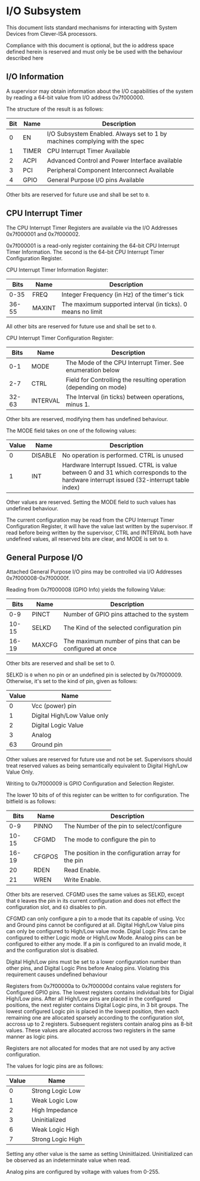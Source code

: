# I/O Subsystem

This document lists standard mechanisms for interacting with System Devices from Clever-ISA processors. 

Compliance with this document is optional, but the io address space defined herein is reserved and must only be be used with the behaviour described here

## I/O Information

A supervisor may obtain information about the I/O capabilities of the system by reading a 64-bit value from I/O address 0x7f000000.

The structure of the result is as follows:

| Bit | Name | Description |
|-----|------|-------------|
| 0   | EN   | I/O Subsystem Enabled. Always set to 1 by machines complying with the spec |
| 1   | TIMER| CPU Interrupt Timer Available |
| 2   | ACPI | Advanced Control and Power Interface available | 
| 3   | PCI  | Peripheral Component Interconnect Available |
| 4   | GPIO | General Purpose I/O pins Available |


Other bits are reserved for future use and shall be set to `0`.

## CPU Interrupt Timer

The CPU Interrupt Timer Registers are available via the I/O Addresses 0x7f000001 and 0x7f000002.

0x7f000001 is a read-only register containing the 64-bit CPU Interrupt Timer Information. The second is the 64-bit CPU Interrupt Timer Configuration Register.

CPU Interrupt Timer Information Register:

| Bits    |  Name   | Description |
|---------|---------|-------------|
| 0-35    | FREQ    | Integer Frequency (in Hz) of the timer's tick|
| 36-55   | MAXINT  | The maximum supported interval (in ticks). 0 means no limit|


All other bits are reserved for future use and shall be set to `0`.

CPU Interrupt Timer Configuration Register:

| Bits   | Name    | Description |
|--------|---------|-------------|
| 0-1    | MODE    | The Mode of the CPU Interrupt Timer. See enumeration below |
| 2-7    | CTRL    | Field for Controlling the resulting operation (depending on mode)|
| 32-63  | INTERVAL| The Interval (in ticks) between operations, minus 1.|

Other bits are reserved, modifying them has undefined behaviour.

The MODE field takes on one of the following values:

| Value | Name  | Description |
|-------|-------|-------------|
| 0     | DISABLE| No operation is performed. CTRL is unused |
| 1     | INT   | Hardware Interrupt Issued. CTRL is value between 0 and 31 which corresponds to the hardware interrupt issued (32-interrupt table index)|

Other values are reserved. Setting the MODE field to such values has undefined behaviour.

The current configuration may be read from the CPU Interrupt Timer Configuration Register, it will have the value last written by the supervisor.
If read before being written by the supervisor, CTRL and INTERVAL both have undefined values, all reserved bits are clear, and MODE is set to `0`.

## General Purpose I/O

Attached General Purpose I/O pins may be controlled via I/O Addresses 0x7f000008-0x7f00000f. 

Reading from 0x7f000008 (GPIO Info) yields the following Value:

| Bits  | Name   | Description  |
|-------|--------|--------------|
| 0-9   | PINCT  | Number of GPIO pins attached to the system |
| 10-15 | SELKD  | The Kind of the selected configuration pin |
| 16-19 | MAXCFG | The maximum number of pins that can be configured at once |

Other bits are reserved and shall be set to 0.

SELKD is `0` when no pin or an undefined pin is selected by 0x7f000009. Otherwise, it's set to the kind of pin, given as follows:

| Value | Name |
|-------|------|
| 0     | Vcc (power) pin |
| 1     | Digital High/Low Value only |
| 2     | Digital Logic Value |
| 3     | Analog |
| 63    | Ground pin |

Other values are reserved for future use and not be set. Supervisors should treat reserved values as being semantically equivalent to Digital High/Low Value Only.

Writing to 0x7f000009 is GPIO Configuration and Selection Register. 

The lower 10 bits of of this register can be written to for configuration. The bitfield is as follows:

| Bits  | Name  | Description |
|-------|-------|-------------|
| 0-9   | PINNO | The Number of the pin to select/configure|
| 10-15 | CFGMD | The mode to configure the pin to |
| 16-19 | CFGPOS| The position in the configuration array for the pin|
| 20    | RDEN | Read Enable. |
| 21    | WREN | Write Enable.

Other bits are reserved. CFGMD uses the same values as SELKD, except that `0` leaves the pin in its current configuration and does not effect the configuration slot, and `63` disables to pin.

CFGMD can only configure a pin to a mode that its capable of using. Vcc and Ground pins cannot be configured at all.
Digital High/Low Value pins can only be configured to High/Low value mode. Digial Logic Pins can be configured to either Logic mode or High/Low Mode.
Analog pins can be configured to either any mode. If a pin is configured to an invalid mode, it and the configuration slot is disabled.

Digital High/Low pins must be set to a lower configuration number than other pins, and Digital Logic Pins before Analog pins. Violating this requirement causes undefined behaviour

Registers from 0x7f00000a to 0x7f00000d contains value registers for Configured GPIO pins.
The lowest registers contains individual bits for Digial High/Low pins. 
After all High/Low pins are placed in the configured positions, the next register contains Digital Logic pins, in 3 bit groups.
The lowest configured Logic pin is placed in the lowest position, then each remaining one are allocated sparsely according to the configuration slot, accross up to 2 registers.
Subsequent registers contain analog pins as 8-bit values. These values are allocated accross two registers in the same manner as logic pins.

Registers are not allocated for modes that are not used by any active configuration.

The values for logic pins are as follows:

| Value | Name       |
|-------|------------|
| 0     | Strong Logic Low  |
| 1     | Weak Logic Low |
| 2     | High Impedance |
| 3     | Uninitialized |
| 6     | Weak Logic High |
| 7     | Strong Logic High |

Setting any other value is the same as setting Uniniitlaized. Uninitialized can be observed as an indeterminate value when read.

Analog pins are configured by voltage with values from 0-255. 


